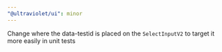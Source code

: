 ```yaml
---
"@ultraviolet/ui": minor
---
```


Change where the data-testid is placed on the `SelectInputV2` to target it more easily in unit tests
